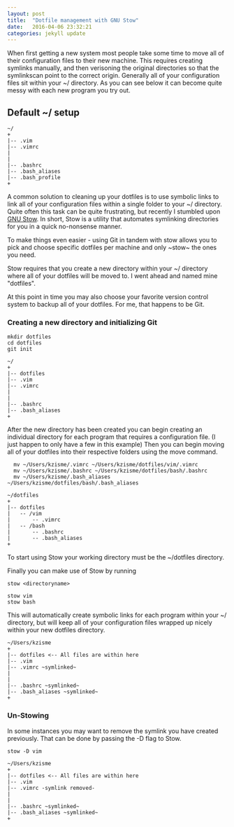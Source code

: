 ```yaml
---
layout: post
title:  "Dotfile management with GNU Stow"
date:   2016-04-06 23:32:21
categories: jekyll update
---
```


When first getting a new system most people take some time to move all of their configuration files to their new machine.  This requires creating symlinks manually, and then verisoning the original directories so that the symlinkscan point to the correct origin.  Generally all of your configuration files sit within your ~/ directory.  As you can see below it can become quite messy with each new program you try out.

## Default ~/ setup

~~~
~/
+
|-- .vim
|-- .vimrc
|
|
|-- .bashrc
|-- .bash_aliases
|-- .bash_profile
+
~~~

A common solution to cleaning up your dotfiles is to use symbolic links to
link all of your configuration files within a single folder to your ~/ directory.
Quite often this task can be quite frustrating, but recently I stumbled
upon [GNU Stow](https://www.gnu.org/software/stow/).  In short, Stow is a utility that automates
symlinking directories for you in a quick no-nonsense manner.

To make things even easier - using Git in tandem with stow allows you to pick
and choose specific dotfiles per machine and only ~stow~ the ones you need.  

Stow requires that you create a new directory within your ~/ directory where
all of your dotfiles will be moved to.  I went ahead and named mine
"dotfiles".

At this point in time you may also choose your favorite version control system to
backup all of your dotfiles.  For me, that happens to be Git.

### Creating a new directory and initializing Git

~~~
mkdir dotfiles 
cd dotfiles
git init
~~~


~~~
~/
+
|-- dotfiles
|-- .vim
|-- .vimrc
|
|
|-- .bashrc
|-- .bash_aliases
+
~~~

After the new directory has been created you can begin creating an
individual directory for each program that requires a configuration file.  (I
just happen to only have a few in this example)
Then you can begin moving all of your dotfiles into their respective folders
using the move command.

~~~
  mv ~/Users/kzisme/.vimrc ~/Users/kzisme/dotfiles/vim/.vimrc
  mv ~/Users/kzisme/.bashrc ~/Users/kzisme/dotfiles/bash/.bashrc
  mv ~/Users/kzisme/.bash_aliases ~/Users/kzisme/dotfiles/bash/.bash_aliases
~~~

~~~
~/dotfiles
+
|-- dotfiles
|   -- /vim
|       -- .vimrc
|   -- /bash
|       -- .bashrc
|       -- .bash_aliases
+
~~~

To start using Stow your working directory must be the ~/dotfiles directory.

Finally you can make use of Stow by running

~~~
stow <directoryname>
~~~

~~~
stow vim
stow bash
~~~

This will automatically create symbolic links for each program within your ~/
directory, but will keep all of your configuration files wrapped up nicely
within your new dotfiles directory.  

~~~
~/Users/kzisme
+
|-- dotfiles <-- All files are within here
|-- .vim
|-- .vimrc ~symlinked~
|
|
|-- .bashrc ~symlinked~
|-- .bash_aliases ~symlinked~
+
~~~

### Un-Stowing 
In some instances you may want to remove the symlink you have created
previously.  That can be done by passing the -D flag to Stow.

~~~
stow -D vim
~~~

~~~
~/Users/kzisme
+
|-- dotfiles <-- All files are within here
|-- .vim
|-- .vimrc -symlink removed-
|
|
|-- .bashrc ~symlinked~
|-- .bash_aliases ~symlinked~
+
~~~





